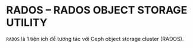 # RADOS – RADOS OBJECT STORAGE UTILITY
`RADOS` là 1 tiện ích để tương tác với Ceph object storage cluster (RADOS).
